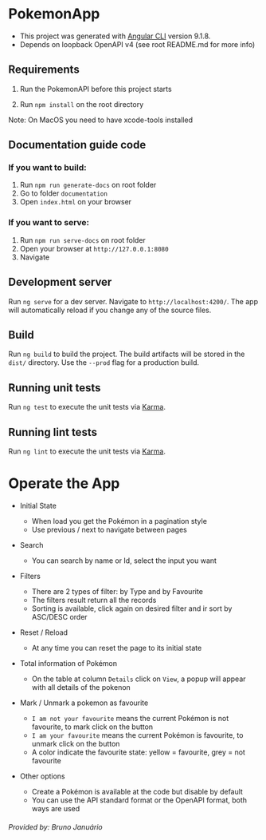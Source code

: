 # PokemonApp

* This project was generated with [Angular CLI](https://github.com/angular/angular-cli) version 9.1.8.
* Depends on loopback OpenAPI v4 (see root README.md for more info)

## Requirements

1. Run the PokemonAPI before this project starts

1. Run `npm install` on the root directory

Note: On MacOS you need to have xcode-tools installed

## Documentation guide code

### If you want to build:

1. Run `npm run generate-docs` on root folder
1. Go to folder `documentation`
1. Open `index.html` on your browser

### If you want to serve:

1. Run `npm run serve-docs` on root folder
1. Open your browser at `http://127.0.0.1:8080`
1. Navigate

## Development server

Run `ng serve` for a dev server. Navigate to `http://localhost:4200/`. The app will automatically reload if you change any of the source files.

## Build

Run `ng build` to build the project. The build artifacts will be stored in the `dist/` directory. Use the `--prod` flag for a production build.

## Running unit tests

Run `ng test` to execute the unit tests via [Karma](https://karma-runner.github.io).

## Running lint tests

Run `ng lint` to execute the unit tests via [Karma](https://karma-runner.github.io).


# Operate the App
* Initial State
  * When load you get the Pokémon in a pagination style
  * Use previous / next to navigate between pages
* Search
  * You can search by name or Id, select the input you want
* Filters
  * There are 2 types of filter: by Type and by Favourite
  * The filters result return all the records
  * Sorting is available, click again on desired filter and ir sort by ASC/DESC order
* Reset / Reload
  * At any time you can reset the page to its initial state
  
  
* Total information of Pokémon
  * On the table at column `Details` click on `View`, a popup will appear with all details of the pokenon
  

* Mark / Unmark a pokemon as favourite
  * `I am not your favourite` means the current Pokémon is not favourite, to mark click on the button
  * `I am your favourite` means the current Pokémon is favourite, to unmark click on the button
  * A color indicate the favourite state: yellow = favourite, grey = not favourite


* Other options
  * Create a Pokémon is available at the code but disable by default
  * You can use the API standard format or the OpenAPI format, both ways are used
###### _Provided by: Bruno Januário_
